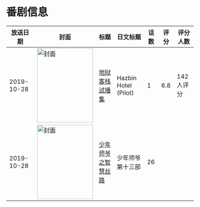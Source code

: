 # 番剧信息

|放送日期|封面|标题|日文标题|话数|评分|评分人数|
|---|---|---|---|---|---|---|
|2019-10-28|<img src="https://lain.bgm.tv/pic/cover/c/51/99/293872_RG745.jpg" alt="封面" style="width:150px;height:200px;object-fit:cover;">|[地狱客栈 试播集](https://bangumi.tv/subject/293872)|Hazbin Hotel (Pilot)|1|6.8|142人评分|
|2019-10-28|<img src="https://lain.bgm.tv/pic/cover/c/98/f6/307319_e96RZ.jpg" alt="封面" style="width:150px;height:200px;object-fit:cover;">|[少年师爷之智慧丝路](https://bangumi.tv/subject/307319)|少年师爷 第十三部|26|||
